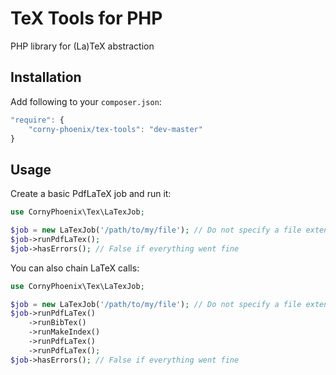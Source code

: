 TeX Tools for PHP
=================

PHP library for (La)TeX abstraction

## Installation

Add following to your `composer.json`:

```js
"require": {
    "corny-phoenix/tex-tools": "dev-master"
}
```


## Usage

Create a basic PdfLaTeX job and run it:

```php
use CornyPhoenix\Tex\LaTexJob;

$job = new LaTexJob('/path/to/my/file'); // Do not specify a file extension here!
$job->runPdfLaTex();
$job->hasErrors(); // False if everything went fine
```

You can also chain LaTeX calls:

```php
use CornyPhoenix\Tex\LaTexJob;

$job = new LaTexJob('/path/to/my/file'); // Do not specify a file extension here!
$job->runPdfLaTex()
    ->runBibTex()
    ->runMakeIndex()
    ->runPdfLaTex()
    ->runPdfLaTex();
$job->hasErrors(); // False if everything went fine
```
